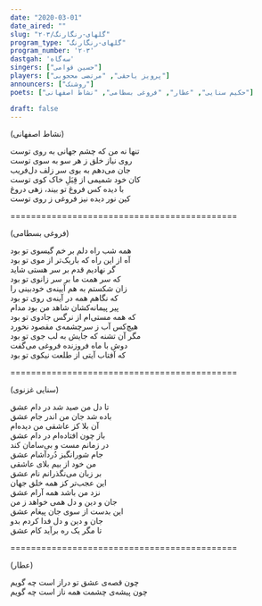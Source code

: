 ```yaml
---
date: "2020-03-01"
date_aired: ""
slug: "گلهای-رنگارنگ/۲۰۳"
program_type: "گلهای-رنگارنگ"
program_number: '۲۰۳'
dastgah: 'سه‌گاه'
singers: ["حسین قوامی"]
players: ["پرویز یاحقی", "مرتضی محجوبی"]
announcers: ["روشنک"]
poets: ["حکیم سنایی", "عطار", "فروغی بسطامی", "نشاط اصفهانی"]

draft: false
---
```


(نشاط اصفهانی)

تنها نه من که چشم جهانی به روی توست  
روی نیاز خلق ز هر سو به سوی توست  
جان می‌دهم به بوی سر زلف دل‌فریب  
کان خود شمیمی از قِبَلِ خاک کوی توست  
با دیده کس فروغ تو بیند، زهی دروغ  
کین نور دیده نیز فروغی ز روی توست  

============================================

(فروغی بسطامی)


همه شب راه دلم بر خم گیسوی تو بود  
 آه از این راه که باریک‌تر از موی تو بود  
 گر نهادیم قدم بر سر هستی شاید  
 که سر همت ما بر سر زانوی تو بود  
زان شکستم به هم آیینه‌ی خودبینی را  
که نگاهم همه در آینه‌ی روی تو بود  
پیر پیمانه‌کشان شاهد من بود مدام  
که همه مستی‌ام از نرگس جادوی تو بود  
هیچ‌کس آب ز سرچشمه‌ی مقصود نخورد  
مگر آن تشنه که جایش به لب جوی تو بود  
دوش با ماه فروزنده فروغی می‌گفت  
که آفتاب آیتی از طلعت نیکوی تو بود  


============================================

(سنایی غزنوی)

تا دل من صید شد در دام عشق  
باده شد جان من اندر جام عشق  
آن بلا کز عاشقی من دیده‌ام  
باز چون افتاده‌ام در دام عشق  
در زمانم مست و بی‌سامان کند  
جام شورانگیز دُرد‌آشام عشق  
من خود از بیم بلای عاشقی  
بر زبان می‌نگذرانم نام عشق  
این عجب‌تر کز همه خلق جهان  
نزد من باشد همه آرام عشق  
جان و دین و دل همی خواهد ز من  
این بدست از سوی جان پیغام عشق  
جان و دین و دل فدا کردم بدو  
تا مگر یک ره برآید کام عشق  

============================================

(عطار)

چون قصه‌ی عشق تو دراز است چه گویم  
چون پیشه‌ی چشمت همه ناز است چه گویم  
